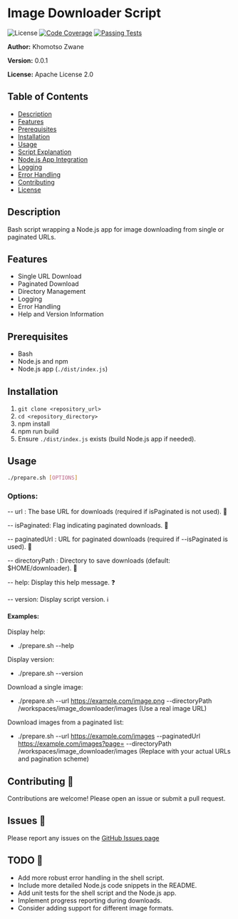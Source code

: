 # Image Downloader Script

![License](https://img.shields.io/badge/License-Apache%202.0-blue.svg)
[![Code Coverage](https://img.shields.io/badge/Coverage-10%25-brightgreen)](https://example.com/coverage)
[![Passing Tests](https://img.shields.io/badge/Tests-Passing-brightgreen)](https://example.com/tests)

**Author:** Khomotso Zwane

**Version:** 0.0.1

**License:** Apache License 2.0

## Table of Contents

- [Description](#description)
- [Features](#features)
- [Prerequisites](#prerequisites)
- [Installation](#installation)
- [Usage](#usage)
- [Script Explanation](#script-explanation)
- [Node.js App Integration](#nodejs-app-integration)
- [Logging](#logging)
- [Error Handling](#error-handling)
- [Contributing](#contributing)
- [License](#license-1)

## Description

Bash script wrapping a Node.js app for image downloading from single or paginated URLs.

## Features

*   Single URL Download
*   Paginated Download
*   Directory Management
*   Logging
*   Error Handling
*   Help and Version Information

## Prerequisites

*   Bash
*   Node.js and npm
*   Node.js app (`./dist/index.js`)

## Installation

1.  `git clone <repository_url>`
2.  `cd <repository_directory>`
3.  npm install
4. npm run build
5.  Ensure `./dist/index.js` exists (build Node.js app if needed).

## Usage

```bash
./prepare.sh [OPTIONS]
```

### Options:
-- url <URL>: The base URL for downloads (required if isPaginated is not used). 🔗

-- isPaginated: Flag indicating paginated downloads. 📄

-- paginatedUrl <URL>: URL for paginated downloads (required if --isPaginated is used). 🔗

-- directoryPath <PATH>: Directory to save downloads (default: $HOME/downloader). 📁

-- help: Display this help message. ❓

-- version: Display script version. ℹ️


#### Examples:

Display help: 
- ./prepare.sh --help

Display version: 
- ./prepare.sh --version

Download a single image: 
- ./prepare.sh --url https://example.com/image.png --directoryPath /workspaces/image_downloader/images (Use a real image URL)

Download images from a paginated list: 
- ./prepare.sh --url https://example.com/images --paginatedUrl https://example.com/images?page= --directoryPath /workspaces/image_downloader/images (Replace with your actual URLs and pagination scheme)

## Contributing 🤝

Contributions are welcome! Please open an issue or submit a pull request.

## Issues 🐛

Please report any issues on the [GitHub Issues page](https://github.com/khomotsozwanedev/image_downloader/issues)

## TODO 📝

*   Add more robust error handling in the shell script.
*   Include more detailed Node.js code snippets in the README.
*   Add unit tests for the shell script and the Node.js app.
*   Implement progress reporting during downloads.
*   Consider adding support for different image formats.